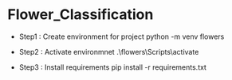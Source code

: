 # Flower_Classification

* Step1 : Create environment for project 
     python -m venv flowers
* Step2 : Activate environmnet 
    .\flowers\Scripts\activate

* Step3 : Install requirements
    pip install -r requirements.txt